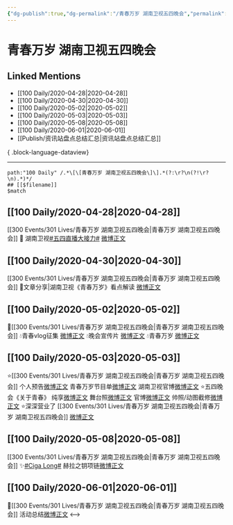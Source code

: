 ```yaml
---
{"dg-publish":true,"dg-permalink":"/青春万岁 湖南卫视五四晚会","permalink":"/青春万岁 湖南卫视五四晚会/","created":"2023-04-03T20:09:25.000+08:00","updated":"2023-08-24T19:01:52.626+08:00"}
---
```


# 青春万岁 湖南卫视五四晚会

## Linked Mentions
- [[100 Daily/2020-04-28\|2020-04-28]]
- [[100 Daily/2020-04-30\|2020-04-30]]
- [[100 Daily/2020-05-02\|2020-05-02]]
- [[100 Daily/2020-05-03\|2020-05-03]]
- [[100 Daily/2020-05-08\|2020-05-08]]
- [[100 Daily/2020-06-01\|2020-06-01]]
- [[Publish/资讯站盘点总结汇总\|资讯站盘点总结汇总]]

{ .block-language-dataview}

---

```expander
path:"100 Daily" /.*\[\[青春万岁 湖南卫视五四晚会\]\].*(?:\r?\n(?!\r?\n).*)*/
## [[$filename]]
$match
```
## [[100 Daily/2020-04-28\|2020-04-28]]
[[300 Events/301 Lives/青春万岁 湖南卫视五四晚会\|青春万岁 湖南卫视五四晚会]]
🤳 湖南卫视[#五四直播大接力#](https://s.weibo.com/weibo?q=%23%E4%BA%94%E5%9B%9B%E7%9B%B4%E6%92%AD%E5%A4%A7%E6%8E%A5%E5%8A%9B%23)
[微博正文](https://m.weibo.cn/6466290670/4498747574489452)
## [[100 Daily/2020-04-30\|2020-04-30]]
[[300 Events/301 Lives/青春万岁 湖南卫视五四晚会\|青春万岁 湖南卫视五四晚会]]
🎵文章分享|湖南卫视《青春万岁》看点解读
[微博正文](https://m.weibo.cn/6466290670/4499430865309372)
## [[100 Daily/2020-05-02\|2020-05-02]]
💫[[300 Events/301 Lives/青春万岁 湖南卫视五四晚会\|青春万岁 湖南卫视五四晚会]]
💧青春vlog征集 [微博正文](https://m.weibo.cn/6466290670/4500145075041996)
💧晚会宣传片 [微博正文](https://m.weibo.cn/6466290670/4500167972291292)
💧青春万岁 [微博正文](https://m.weibo.cn/6466290670/4500222615162321)
## [[100 Daily/2020-05-03\|2020-05-03]]
⭐[[300 Events/301 Lives/青春万岁 湖南卫视五四晚会\|青春万岁 湖南卫视五四晚会]]
个人预告[微博正文](https://m.weibo.cn/6466290670/4500462717677303)
青春万岁节目单[微博正文](https://m.weibo.cn/6466290670/4500550169572783)
湖南卫视官博[微博正文](https://m.weibo.cn/6466290670/4500571211949514)
⭐五四晚会《关于青春》
纯享[微博正文](https://m.weibo.cn/6466290670/4500595526714961)
舞台照[微博正文](https://m.weibo.cn/6466290670/4500602044915946)
官博[微博正文](https://m.weibo.cn/6466290670/4500603055490332)
帅照/动图截修[微博正文](https://m.weibo.cn/6466290670/4500639043136895)
⭐深深营业了 [[300 Events/301 Lives/青春万岁 湖南卫视五四晚会\|青春万岁 湖南卫视五四晚会]]
[微博正文](https://m.weibo.cn/6466290670/4500593210970921)

## [[100 Daily/2020-05-08\|2020-05-08]]
[[300 Events/301 Lives/青春万岁 湖南卫视五四晚会\|青春万岁 湖南卫视五四晚会]]
✨[#Ciga Long#](https://s.weibo.com/weibo?q=%23Ciga%20Long%23) 赫拉之钥项链[微博正文](https://m.weibo.cn/6466290670/4502405653429370)
## [[100 Daily/2020-06-01\|2020-06-01]]
🍥[[300 Events/301 Lives/青春万岁 湖南卫视五四晚会\|青春万岁 湖南卫视五四晚会]] 活动总结[微博正文](https://m.weibo.cn/6466290670/4510994926245495)
<-->